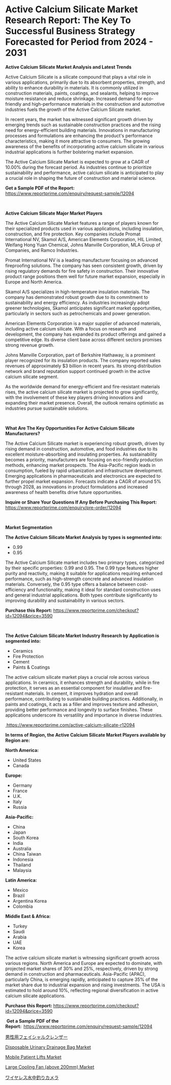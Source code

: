 <p><h1>Active Calcium Silicate Market Research Report: The Key To Successful Business Strategy Forecasted for Period from 2024 - 2031</h1></p><p><strong>Active Calcium Silicate Market Analysis and Latest Trends</strong></p>
<p><p>Active Calcium Silicate is a silicate compound that plays a vital role in various applications, primarily due to its absorbent properties, strength, and ability to enhance durability in materials. It is commonly utilized in construction materials, paints, coatings, and sealants, helping to improve moisture resistance and reduce shrinkage. Increased demand for eco-friendly and high-performance materials in the construction and automotive industries fuels the growth of the Active Calcium Silicate market.</p><p>In recent years, the market has witnessed significant growth driven by emerging trends such as sustainable construction practices and the rising need for energy-efficient building materials. Innovations in manufacturing processes and formulations are enhancing the product's performance characteristics, making it more attractive to consumers. The growing awareness of the benefits of incorporating active calcium silicate in various industrial applications is further bolstering market expansion. </p><p>The Active Calcium Silicate Market is expected to grow at a CAGR of 10.00% during the forecast period. As industries continue to prioritize sustainability and performance, active calcium silicate is anticipated to play a crucial role in shaping the future of construction and material science.</p></p>
<p><strong>Get a Sample PDF of the Report:&nbsp;</strong> <a href="https://www.reportprime.com/enquiry/request-sample/12094">https://www.reportprime.com/enquiry/request-sample/12094</a></p>
<p>&nbsp;</p>
<p><strong>Active Calcium Silicate Major Market Players</strong></p>
<p><p>The Active Calcium Silicate Market features a range of players known for their specialized products used in various applications, including insulation, construction, and fire protection. Key companies include Promat International NV, Skamol A/S, American Elements Corporation, HIL Limited, Weifang Hong Yuan Chemical, Johns Manville Corporation, MLA Group of Companies, and Ramco Industries.</p><p>Promat International NV is a leading manufacturer focusing on advanced fireproofing solutions. The company has seen consistent growth, driven by rising regulatory demands for fire safety in construction. Their innovative product range positions them well for future market expansion, especially in Europe and North America.</p><p>Skamol A/S specializes in high-temperature insulation materials. The company has demonstrated robust growth due to its commitment to sustainability and energy efficiency. As industries increasingly adopt greener technologies, Skamol anticipates significant market opportunities, particularly in sectors such as petrochemicals and power generation.</p><p>American Elements Corporation is a major supplier of advanced materials, including active calcium silicate. With a focus on research and development, the company has expanded its product offerings and gained a competitive edge. Its diverse client base across different sectors promises strong revenue growth.</p><p>Johns Manville Corporation, part of Berkshire Hathaway, is a prominent player recognized for its insulation products. The company reported sales revenues of approximately $3 billion in recent years. Its strong distribution network and brand reputation support continued growth in the active calcium silicate segment.</p><p>As the worldwide demand for energy-efficient and fire-resistant materials rises, the active calcium silicate market is projected to grow significantly, with the involvement of these key players driving innovations and expanding their market presence. Overall, the outlook remains optimistic as industries pursue sustainable solutions.</p></p>
<p>&nbsp;</p>
<p><strong>What Are The Key Opportunities For Active Calcium Silicate Manufacturers?</strong></p>
<p><p>The Active Calcium Silicate market is experiencing robust growth, driven by rising demand in construction, automotive, and food industries due to its excellent moisture-absorbing and insulating properties. As sustainability becomes a priority, manufacturers are focusing on eco-friendly production methods, enhancing market prospects. The Asia-Pacific region leads in consumption, fueled by rapid urbanization and infrastructure development. Emerging applications in pharmaceuticals and electronics are expected to further propel market expansion. Forecasts indicate a CAGR of around 5% through 2028, as innovations in product formulations and increased awareness of health benefits drive future opportunities.</p></p>
<p><strong>Inquire or Share Your Questions If Any Before Purchasing This Report:</strong> <a href="https://www.reportprime.com/enquiry/pre-order/12094">https://www.reportprime.com/enquiry/pre-order/12094</a></p>
<p>&nbsp;</p>
<p><strong>Market Segmentation</strong></p>
<p><strong>The Active Calcium Silicate Market Analysis by types is segmented into:</strong></p>
<p><ul><li>0.99</li><li>0.95</li></ul></p>
<p><p>The Active Calcium Silicate market includes two primary types, categorized by their specific properties: 0.99 and 0.95. The 0.99 type features higher purity and reactivity, making it suitable for applications requiring enhanced performance, such as high-strength concrete and advanced insulation materials. Conversely, the 0.95 type offers a balance between cost-efficiency and functionality, making it ideal for standard construction uses and general industrial applications. Both types contribute significantly to improving durability and sustainability in various sectors.</p></p>
<p><strong>Purchase this Report:&nbsp;</strong><a href="https://www.reportprime.com/checkout?id=12094&price=3590">https://www.reportprime.com/checkout?id=12094&price=3590</a></p>
<p>&nbsp;</p>
<p><strong>The Active Calcium Silicate Market Industry Research by Application is segmented into:</strong></p>
<p><ul><li>Ceramics</li><li>Fire Protection</li><li>Cement</li><li>Paints & Coatings</li></ul></p>
<p><p>The active calcium silicate market plays a crucial role across various applications. In ceramics, it enhances strength and durability, while in fire protection, it serves as an essential component for insulative and fire-resistant materials. In cement, it improves hydration and overall performance, contributing to sustainable building practices. Additionally, in paints and coatings, it acts as a filler and improves texture and adhesion, providing better performance and longevity to surface finishes. These applications underscore its versatility and importance in diverse industries.</p></p>
<p><a href="https://www.reportprime.com/active-calcium-silicate-r12094">&nbsp;https://www.reportprime.com/active-calcium-silicate-r12094</a></p>
<p><strong>In terms of Region, the Active Calcium Silicate Market Players available by Region are:</strong></p>
<p>
    <p> <strong> North America: </strong>
        <ul>
            <li>United States</li>
            <li>Canada</li>
        </ul>
        </p> 
    <p> <strong> Europe: </strong>
        <ul>
            <li>Germany</li>
            <li>France</li>
            <li>U.K.</li>
            <li>Italy</li>
            <li>Russia</li>
        </ul>
        </p> 
    <p> <strong> Asia-Pacific: </strong>
        <ul>
            <li>China</li>
            <li>Japan</li>
            <li>South Korea</li>
            <li>India</li>
            <li>Australia</li>
            <li>China Taiwan</li>
            <li>Indonesia</li>
            <li>Thailand</li>
            <li>Malaysia</li>
        </ul>
        </p> 
    <p> <strong> Latin America: </strong>
        <ul>
            <li>Mexico</li>
            <li>Brazil</li>
            <li>Argentina Korea</li>
            <li>Colombia</li>
        </ul>
        </p> 
    <p> <strong> Middle East & Africa: </strong>
        <ul>
            <li>Turkey</li>
            <li>Saudi</li>
            <li>Arabia</li>
            <li>UAE</li>
            <li>Korea</li>
        </ul>
    </p>
    </p>
<p><p>The active calcium silicate market is witnessing significant growth across various regions. North America and Europe are expected to dominate, with projected market shares of 30% and 25%, respectively, driven by strong demand in construction and pharmaceuticals. Asia-Pacific (APAC), particularly China, is emerging rapidly, anticipated to capture 35% of the market share due to industrial expansion and rising investments. The USA is estimated to hold around 10%, reflecting regional diversification in active calcium silicate applications.</p></p>
<p><strong>Purchase this Report: </strong><a href="https://www.reportprime.com/checkout?id=12094&price=3590">https://www.reportprime.com/checkout?id=12094&price=3590</a></p>
<p>&nbsp;<strong>Get a Sample PDF of the Report:&nbsp;&nbsp;</strong><a href="https://www.reportprime.com/enquiry/request-sample/12094">https://www.reportprime.com/enquiry/request-sample/12094</a></p>
<p><strong></strong></p>
<p><p><a href="https://medium.com/@beaumontdavv7mp/%E7%94%B7%E6%80%A7%E7%94%A8%E6%B4%97%E9%A1%94%E6%96%99%E5%B8%82%E5%A0%B4%E3%81%AE%E5%8B%95%E5%90%91%E3%81%A8%E6%88%90%E9%95%B7%E8%A6%81%E5%9B%A0%E3%82%92%E5%88%86%E6%9E%90%E3%81%97-2024%E5%B9%B4%E3%81%8B%E3%82%892031%E5%B9%B4%E3%81%BE%E3%81%A7%E3%81%AE%E4%BA%88%E6%B8%AC%E3%82%92%E8%A1%8C%E3%81%86-aea91dc17c22">男性用フェイシャルクレンザー</a></p><p><a href="https://issuu.com/reportprime-2/docs/disposable-urinary-drainage-bag-mar_30b173c8e078d5">Disposable Urinary Drainage Bag Market</a></p><p><a href="https://medium.com/@crystalwastonh89/mobile-patient-lifts-market-emerging-trends-and-future-prospects-for-period-from-2024-to-2031-e9792c2518a7">Mobile Patient Lifts Market</a></p><p><a href="https://issuu.com/reportprime-2/docs/large-cooling-fan-above-200mm-marke_f62f2524d55471">Large Cooling Fan (above 200mm) Market</a></p><p><a href="https://medium.com/@beaumontdavv7mp/%E3%83%AF%E3%82%A4%E3%83%A4%E3%83%AC%E3%82%B9%E6%B0%B4%E4%B8%AD%E9%87%A3%E3%82%8A%E3%82%AB%E3%83%A1%E3%83%A9%E5%B8%82%E5%A0%B4%E3%81%AE%E3%83%8A%E3%83%93%E3%82%B2%E3%83%BC%E3%82%B7%E3%83%A7%E3%83%B3-2024%E5%B9%B4%E3%81%8B%E3%82%892031%E5%B9%B4%E3%81%BE%E3%81%A7%E3%81%AE%E5%B0%82%E9%96%80%E5%AE%B6%E5%88%86%E6%9E%90%E3%81%A8%E5%B8%82%E5%A0%B4%E4%BA%88%E6%B8%AC-0c3bcb090b84">ワイヤレス水中釣りカメラ</a></p></p>